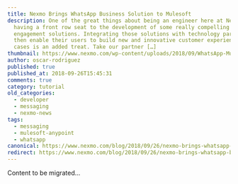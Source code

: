 ```yaml
---
title: Nexmo Brings WhatsApp Business Solution to Mulesoft
description: One of the great things about being an engineer here at Nexmo is
  having a front row seat to the development of some really compelling customer
  engagement solutions. Integrating those solutions with technology partners who
  then enable their users to build new and innovative customer experience use
  cases is an added treat. Take our partner […]
thumbnail: https://www.nexmo.com/wp-content/uploads/2018/09/WhatsApp-MuleSoft-Nexmo_1200x675.jpg
author: oscar-rodriguez
published: true
published_at: 2018-09-26T15:45:31
comments: true
category: tutorial
old_categories:
  - developer
  - messaging
  - nexmo-news
tags:
  - messaging
  - mulesoft-anypoint
  - whatsapp
canonical: https://www.nexmo.com/blog/2018/09/26/nexmo-brings-whatsapp-business-solution-mulesoft
redirect: https://www.nexmo.com/blog/2018/09/26/nexmo-brings-whatsapp-business-solution-mulesoft
---
```

Content to be migrated...
